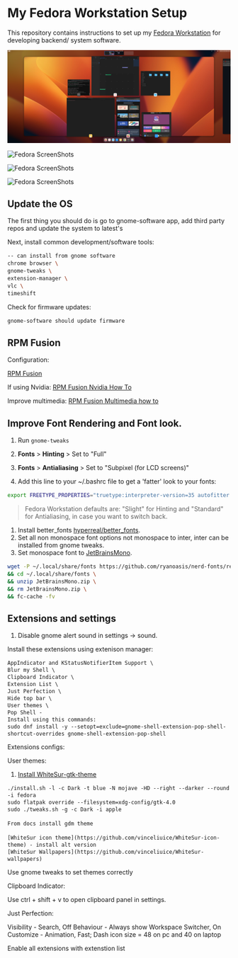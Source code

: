 # My Fedora Workstation Setup

This repository contains instructions to set up my [Fedora Workstation](https://fedoraproject.org/) for developing backend/ system software.

![Fedora shot](images/Screenshot1.png "Fedora shot")

![Fedora ScreenShots]("images/Screenshot02.png")


![Fedora ScreenShots]("images/Screenshot03.png")

![Fedora ScreenShots]("images/Screenshot04.png")


## Update the OS

The first thing you should do is go to gnome-software app, add third party repos and update the system to latest's

Next, install common development/software tools:

```bash
-- can install from gnome software
chrome browser \
gnome-tweaks \
extension-manager \
vlc \ 
timeshift
```

Check for firmware updates:

```bash
gnome-software should update firmware
```

## RPM Fusion

Configuration:

[RPM Fusion](https://rpmfusion.org/Configuration)

If using Nvidia:
[RPM Fusion Nvidia How To](https://rpmfusion.org/Howto/NVIDIA?highlight=%28%5CbCategoryHowto%5Cb%29#About_this_Howto)

Improve multimedia:
[RPM Fusion Multimedia how to](https://rpmfusion.org/Howto/Multimedia?highlight=%28%5CbCategoryHowto%5Cb%29)


## Improve Font Rendering and Font look.

1. Run `gnome-tweaks`
1. **Fonts** > **Hinting** > Set to "Full"
1. **Fonts** > **Antialiasing** > Set to "Subpixel (for LCD screens)"

2. Add this line to your ~/.bashrc file to get a 'fatter' look to your fonts:

```bash
export FREETYPE_PROPERTIES="truetype:interpreter-version=35 autofitter:no-stem-darkening=0 cff:no-stem-darkining=0"
```

> Fedora Workstation defaults are: "Slight" for Hinting and "Standard" for Antialiasing, in case you want to switch back.

1. Install better_fonts
   [hyperreal/better_fonts](https://copr.fedorainfracloud.org/coprs/hyperreal/better_fonts/).
2. Set all non monospace font options not monospace to inter, inter can be installed from gnome tweaks.
3. Set monospace font to [JetBrainsMono](https://www.jetbrains.com/lp/mono/).
```bash
wget -P ~/.local/share/fonts https://github.com/ryanoasis/nerd-fonts/releases/download/v3.0.2/JetBrainsMono.zip \
&& cd ~/.local/share/fonts \
&& unzip JetBrainsMono.zip \
&& rm JetBrainsMono.zip \
&& fc-cache -fv
```

## Extensions and settings
1. Disable gnome alert sound in settings -> sound.

Install these extensions using extenison manager:
```
AppIndicator and KStatusNotifierItem Support \
Blur my Shell \
Clipboard Indicator \
Extension List \
Just Perfection \
Hide top bar \
User themes \
Pop Shell - 
Install using this commands:
sudo dnf install -y --setopt=exclude=gnome-shell-extension-pop-shell-shortcut-overrides gnome-shell-extension-pop-shell

```
Extensions configs:

User themes:


1. [Install WhiteSur-gtk-theme](https://github.com/vinceliuice/WhiteSur-gtk-theme)
```
./install.sh -l -c Dark -t blue -N mojave -HD --right --darker --round -i fedora
sudo flatpak override --filesystem=xdg-config/gtk-4.0
sudo ./tweaks.sh -g -c Dark -i apple

From docs install gdm theme

[WhiteSur icon theme](https://github.com/vinceliuice/WhiteSur-icon-theme) - install alt version
[WhiteSur Wallpapers](https://github.com/vinceliuice/WhiteSur-wallpapers)

```


Use gnome tweaks to set themes correctly


Clipboard Indicator:

Use ctrl + shift + v to open clipboard panel in settings.

Just Perfection:

Visibility - Search, Off
Behaviour -  Always show Workspace Switcher, On
Customize - Animation, Fast; Dash icon size = 48 on pc and 40 on laptop

Enable all extensions with extenstion list

